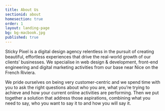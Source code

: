 ```yaml
---
title: About Us
sectionid: about
homesection: true
order: 1
layout: landing-page
bg: bg-macbook.jpg
published: true
---
```


Sticky Pixel is a digital design agency relentless in the pursuit of creating beautiful, effortless experiences that drive the real-world growth of our clients’ businesses. We specialise in web design & development, front-end engineering and digital marketing activities from our base near Nice on the French&nbsp;Riviera.

We pride ourselves on being very customer-centric and we spend time with you to ask the right questions about who you are, what you’re trying to achieve and how your current online activities are performing. Then we put together a solution that address those aspirations, combining what you need to say, who you want to say it to and how you will say it.
